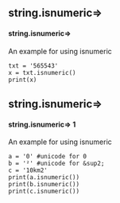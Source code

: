 ## string.isnumeric=>
#### string.isnumeric=>
An example for using isnumeric
```
txt = '565543'
x = txt.isnumeric()
print(x)
```

## string.isnumeric=>
#### string.isnumeric=> 1
An example for using isnumeric
```
a = '0' #unicode for 0
b = '²' #unicode for &sup2;
c = '10km2'
print(a.isnumeric())
print(b.isnumeric())
print(c.isnumeric())
```